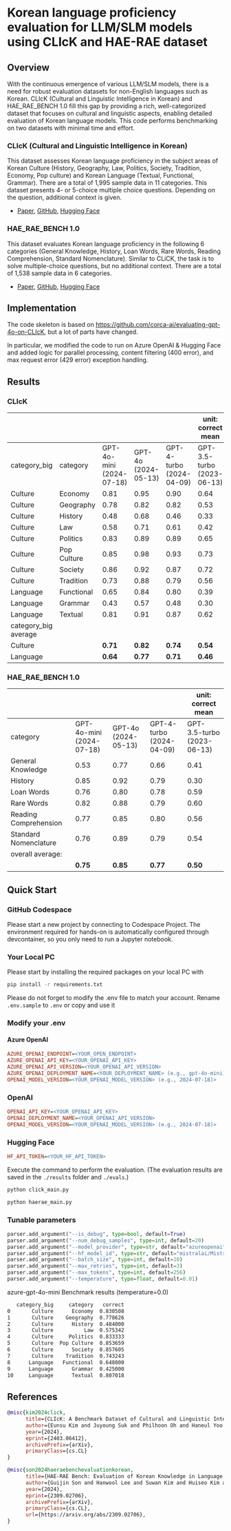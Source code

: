 # Korean language proficiency evaluation for LLM/SLM models using CLIcK and HAE-RAE dataset

## Overview

With the continuous emergence of various LLM/SLM models, there is a need for robust evaluation datasets for non-English languages such as Korean. CLIcK (Cultural and Linguistic Intelligence in Korean) and HAE_RAE_BENCH 1.0 fill this gap by providing a rich, well-categorized dataset that focuses on cultural and linguistic aspects, enabling detailed evaluation of Korean language models. This code performs benchmarking on two datasets with minimal time and effort.

### CLIcK (Cultural and Linguistic Intelligence in Korean)
This dataset assesses Korean language proficiency in the subject areas of Korean Culture (History, Geography, Law, Politics, Society, Tradition, Economy, Pop culture) and Korean Language (Textual, Functional, Grammar). There are a total of 1,995 sample data in 11 categories. This dataset presents 4- or 5-choice multiple choice questions. Depending on the question, additional context is given.

- [Paper](https://arxiv.org/abs/2403.06412), [GitHub](https://github.com/rladmstn1714/CLIcK), [Hugging Face](https://huggingface.co/datasets/EunsuKim/CLIcK)

### HAE_RAE_BENCH 1.0
This dataset evaluates Korean language proficiency in the following 6 categories (General Knowledge, History, Loan Words, Rare Words, Reading Comprehension, Standard Nomenclature). Similar to CLiCK, the task is to solve multiple-choice questions, but no additional context. There are a total of 1,538 sample data in 6 categories.

- [Paper](https://arxiv.org/abs/2309.02706), [GitHub](https://github.com/HAE-RAE/HAE-RAE-BENCH), [Hugging Face](https://huggingface.co/datasets/HAERAE-HUB/HAE_RAE_BENCH_1.0)

## Implementation

The code skeleton is based on https://github.com/corca-ai/evaluating-gpt-4o-on-CLIcK, but a lot of parts have changed. 

In particular, we modified the code to run on Azure OpenAI & Hugging Face and added logic for parallel processing, content filtering (400 error), and max request error (429 error) exception handling. 

## Results

### CLIcK

|                       |            |                          |                        |                           | unit: correct mean        |
| --------------------- | ---------- | ------------------------ | ---------------------- | ------------------------- | --------------------------|
| category_big          | category   | GPT-4o-mini<br>(2024-07-18) | GPT-4o<br>(2024-05-13)    | GPT-4-turbo<br>(2024-04-09) | GPT-3.5-turbo<br>(2023-06-13) |
| Culture               | Economy    | 0.81                     | 0.95                   | 0.90                      | 0.64                      |
| Culture               | Geography  | 0.78                     | 0.82                   | 0.82                      | 0.53                      |
| Culture               | History    | 0.48                     | 0.68                   | 0.46                      | 0.33                      |
| Culture               | Law        | 0.58                     | 0.71                   | 0.61                      | 0.42                      |
| Culture               | Politics   | 0.83                     | 0.89                   | 0.89                      | 0.65                      |
| Culture               | Pop Culture| 0.85                     | 0.98                   | 0.93                      | 0.73                      |
| Culture               | Society    | 0.86                     | 0.92                   | 0.87                      | 0.72                      |
| Culture               | Tradition  | 0.73                     | 0.88                   | 0.79                      | 0.56                      |
| Language              | Functional | 0.65                     | 0.84                   | 0.80                      | 0.39                      |
| Language              | Grammar    | 0.43                     | 0.57                   | 0.48                      | 0.30                      |
| Language              | Textual    | 0.81                     | 0.91                   | 0.87                      | 0.62                      |
| category_big average  |            |                          |                        |                           |                         |
| Culture               |           | **0.71**                | **0.82**               | **0.74**                  | **0.54**                  |
| Language          |            | **0.64**                | **0.77**               | **0.71**                  | **0.46**                  |


### HAE_RAE_BENCH 1.0

|                       |                          |                        |                             | unit: correct mean          |
| --------------------- | ------------------------ | ---------------------- | --------------------------- |---------------------------  |
| category              | GPT-4o-mini<br>(2024-07-18) | GPT-4o<br>(2024-05-13) | GPT-4-turbo<br>(2024-04-09) | GPT-3.5-turbo<br>(2023-06-13) |
| General Knowledge     | 0.53                     | 0.77                   | 0.66                        | 0.41                        |
| History               | 0.85                     | 0.92                   | 0.79                        | 0.30                        |
| Loan Words            | 0.76                     | 0.80                   | 0.78                        | 0.59                        |
| Rare Words            | 0.82                     | 0.88                   | 0.79                        | 0.60                        |
| Reading Comprehension | 0.77                     | 0.85                   | 0.80                        | 0.56                        |
| Standard Nomenclature | 0.76                     | 0.89                   | 0.79                        | 0.54                        |
| overall average:      |                          |                        |                             |                             |
|                       | **0.75**                 | **0.85**               | **0.77**                    | **0.50**                    |

## Quick Start

### GitHub Codespace
Please start a new project by connecting to Codespace Project. The environment required for hands-on is automatically configured through devcontainer, so you only need to run a Jupyter notebook.

### Your Local PC
Please start by installing the required packages on your local PC with

```bash
pip install -r requirements.txt
```

Please do not forget to modify the .env file to match your account. Rename `.env.sample` to `.env` or copy and use it

### Modify your .env

#### Azure OpenAI
```ini
AZURE_OPENAI_ENDPOINT=<YOUR_OPEN_ENDPOINT>
AZURE_OPENAI_API_KEY=<YOUR_OPENAI_API_KEY>
AZURE_OPENAI_API_VERSION=<YOUR_OPENAI_API_VERSION>
AZURE_OPENAI_DEPLOYMENT_NAME=<YOUR_DEPLOYMENT_NAME> (e.g., gpt-4o-mini)>
OPENAI_MODEL_VERSION=<YOUR_OPENAI_MODEL_VERSION> (e.g., 2024-07-18)>
```

### OpenAI
```ini
OPENAI_API_KEY=<YOUR_OPENAI_API_KEY>
OPENAI_DEPLOYMENT_NAME=<YOUR_OPENAI_API_VERSION>
OPENAI_MODEL_VERSION=<YOUR_OPENAI_MODEL_VERSION> (e.g., 2024-07-18)>
```

### Hugging Face
```ini
HF_API_TOKEN=<YOUR_HF_API_TOKEN>
```

Execute the command to perform the evaluation. (The evaluation results are saved in the `./results` folder and `./evals`.)
   
```bash
python click_main.py

python haerae_main.py

```

### Tunable parameters
```python
parser.add_argument("--is_debug", type=bool, default=True)
parser.add_argument("--num_debug_samples", type=int, default=20)
parser.add_argument("--model_provider", type=str, default="azureopenai")
parser.add_argument("--hf_model_id", type=str, default="mistralai/Mistral-7B-Instruct-v0.2")
parser.add_argument("--batch_size", type=int, default=10)
parser.add_argument("--max_retries", type=int, default=3)
parser.add_argument("--max_tokens", type=int, default=256)
parser.add_argument("--temperature", type=float, default=0.01)
```

azure-gpt-4o-mini Benchmark results (temperature=0.0)
```bash
   category_big     category   correct
0       Culture      Economy  0.830508
1       Culture    Geography  0.778626
2       Culture      History  0.484000
3       Culture          Law  0.575342
4       Culture     Politics  0.833333
5       Culture  Pop Culture  0.853659
6       Culture      Society  0.857605
7       Culture    Tradition  0.743243
8      Language   Functional  0.648000
9      Language      Grammar  0.425000
10     Language      Textual  0.807018
```


## References

```bibtex
@misc{kim2024click,
      title={CLIcK: A Benchmark Dataset of Cultural and Linguistic Intelligence in Korean}, 
      author={Eunsu Kim and Juyoung Suk and Philhoon Oh and Haneul Yoo and James Thorne and Alice Oh},
      year={2024},
      eprint={2403.06412},
      archivePrefix={arXiv},
      primaryClass={cs.CL}
}

@misc{son2024haeraebenchevaluationkorean,
      title={HAE-RAE Bench: Evaluation of Korean Knowledge in Language Models}, 
      author={Guijin Son and Hanwool Lee and Suwan Kim and Huiseo Kim and Jaecheol Lee and Je Won Yeom and Jihyu Jung and Jung Woo Kim and Songseong Kim},
      year={2024},
      eprint={2309.02706},
      archivePrefix={arXiv},
      primaryClass={cs.CL},
      url={https://arxiv.org/abs/2309.02706}, 
}
```